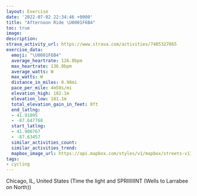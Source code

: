 ```yaml
---
layout: Exercise
date: '2022-07-02 22:34:46 +0000'
title: "Afternoon Ride \U0001F6B4"
toc: true
image:
description:
strava_activity_url: https://www.strava.com/activities/7405327865
exercise_data:
  emoji: "\U0001F6B4"
  average_heartrate: 126.0bpm
  max_heartrate: 136.0bpm
  average_watts: W
  max_watts: W
  distance_in_miles: 0.98mi
  pace_per_mile: 4m58s/mi
  elevation_high: 182.1m
  elevation_low: 181.1m
  total_elevation_gain_in_feet: 0ft
  end_latlng:
  - 41.91095
  - -87.647768
  start_latlng:
  - 41.906767
  - -87.63457
  similar_activities_count:
  similar_activities_trend:
  mapbox_image_url: https://api.mapbox.com/styles/v1/mapbox/streets-v11/static/path-5+787af2-1.0(g%7Cw~F%60c%7BuOSE_CDQAqBD%7B%40F%7B%40EW%40WCc%40DMCm%40FYEW%40aB%40w%40Dg%40AO%40UCQDk%40EGDDh%40Al%40BNE~H%40rAATBhB%3FzBFbABhKAj%40%40R%40fCNnJ%3F%7C%40HhBFfD%3FrHBfBA%60%40DTCX),pin-s-s+e5b22e(-87.63457,41.90676),pin-s-f+89ae00(-87.64776999999997,41.910950000000014)/auto/800x800?access_token=pk.eyJ1Ijoiam9zaGJlY2ttYW4iLCJhIjoiY205eWR2aDd1MWZ6djJrbXc4a3M0bWZleiJ9.XiG9OWkNcZk2QzjJbxLB4A
tags:
- cycling
---
```




Chicago, IL, United States (Time the light and SPRIIIIIINT (Wells to Larrabee on North))
